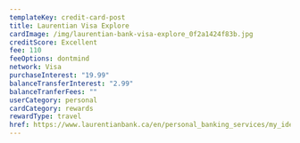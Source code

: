 ```yaml
---
templateKey: credit-card-post
title: Laurentian Visa Explore
cardImage: /img/laurentian-bank-visa-explore_0f2a1424f83b.jpg
creditScore: Excellent
fee: 110
feeOptions: dontmind
network: Visa
purchaseInterest: "19.99"
balanceTransferInterest: "2.99"
balanceTranferFees: ""
userCategory: personal
cardCategory: rewards
rewardType: travel
href: https://www.laurentianbank.ca/en/personal_banking_services/my_ideas/ideas_visa_explore.html
---
```

